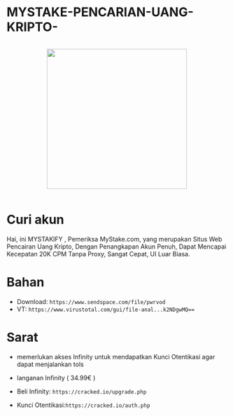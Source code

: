 # MYSTAKE-PENCARIAN-UANG-KRIPTO-
<div class="separator" style="clear: both;"><a href="https://blogger.googleusercontent.com/img/b/R29vZ2xl/AVvXsEg4EPzYOfEdxPiZ2IoKJTqUX_oOb_wfV2BqQIhCT1E1Y2ZGcaVDUDPsiwEQhJlKSB20m2e-o3p-Lis2uiirZ36yuNkh0Ez_CWFGMdV43vu2cMxALlTW9IFaM2mFdbMjUiV5pDlhyPXRSDoDObfXzU4Pk-VAAkk32ukelneKUaVBIox-fQCzzCAEcT1bTqGZ/s979/qTPB0mD.png" style="display: block; padding: 1em 0; text-align: center; "><img alt="" border="0" width="320" data-original-height="512" data-original-width="979" src="https://blogger.googleusercontent.com/img/b/R29vZ2xl/AVvXsEg4EPzYOfEdxPiZ2IoKJTqUX_oOb_wfV2BqQIhCT1E1Y2ZGcaVDUDPsiwEQhJlKSB20m2e-o3p-Lis2uiirZ36yuNkh0Ez_CWFGMdV43vu2cMxALlTW9IFaM2mFdbMjUiV5pDlhyPXRSDoDObfXzU4Pk-VAAkk32ukelneKUaVBIox-fQCzzCAEcT1bTqGZ/s320/qTPB0mD.png"/></a></div>

# Curi akun

Hai, ini MYSTAKIFY , Pemeriksa MyStake.com,
yang merupakan Situs Web Pencairan Uang Kripto,
Dengan Penangkapan Akun Penuh,
Dapat Mencapai Kecepatan 20K CPM
Tanpa Proxy, Sangat Cepat,
UI Luar Biasa.


# Bahan
- Download: ```https://www.sendspace.com/file/pwrvod```
- VT: ```https://www.virustotal.com/gui/file-anal...k2NDgwMQ==```

# Sarat
- memerlukan akses Infinity untuk mendapatkan Kunci Otentikasi agar dapat menjalankan tols
- langanan Infinity ( 34.99€ )

- Beli Infinity: ```https://cracked.io/upgrade.php```
- Kunci Otentikasi:``` https://cracked.io/auth.php ```
